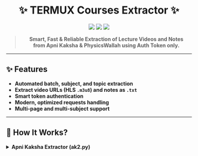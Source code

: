<h1 align="center">
  ✨ TERMUX Courses Extractor ✨
</h1>

<p align="center">
  <img src="https://img.shields.io/badge/Python-3.10+-blue?style=for-the-badge&logo=python">
  <img src="https://img.shields.io/badge/Extractor-Script-success?style=for-the-badge&logo=hackthebox">
  <img src="https://img.shields.io/badge/CLI-Automation-orange?style=for-the-badge&logo=gnome-terminal">
</p>

<div align="center">

> **Smart, Fast & Reliable Extraction of Lecture Videos and Notes**  
> **from Apni Kaksha & PhysicsWallah using Auth Token only.**  

</div>

---

## ✨ Features

- **Automated batch, subject, and topic extraction**
- **Extract video URLs (HLS `.m3u8`) and notes as `.txt`**
- **Smart token authentication**
- **Modern, optimized requests handling**
- **Multi-page and multi-subject support**

---

## 🧠 How It Works?

<details>
  <summary><strong>Apni Kaksha Extractor (ak2.py)</strong></summary>

```bash
$ python ak2.py